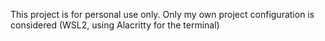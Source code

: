 This project is for personal use only.
Only my own project configuration is considered (WSL2, using Alacritty for the terminal)
